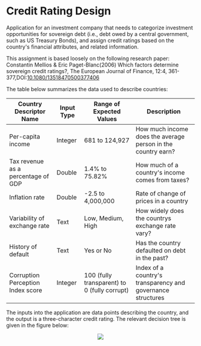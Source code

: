 # Credit Rating Design

Application for an investment company that needs to categorize investment opportunities for sovereign debt (i.e., debt owed by a central government, such as US Treasury Bonds), and assign credit ratings based on the country's financial attributes, and related information.

This assignment is based loosely on the following research paper: Constantin Mellios & Eric Paget-Blanc(2006) Which factors determine sovereign credit ratings?, The European Journal of Finance, 12:4, 361-377,DOI:[10.1080/13518470500377406](https://doi.org/10.1080/13518470500377406)

The table below summarizes the data used to describe countries:

| Country Descriptor Name | Input Type | Range of Expected Values | Description |
| --- | --- | --- | --- |
| Per-capita income | Integer | 681 to 124,927 | How much income does the average person in the country earn? |
| Tax revenue as a percentage of GDP | Double | 1.4% to 75.82% | How much of a country's income comes from taxes? |
| Inflation rate | Double | -2.5 to 4,000,000 | Rate of change of prices in a country |
| Variability of exchange rate | Text | Low, Medium, High | How widely does the countrys exchange rate vary? |
| History of default | Text | Yes or No | Has the country defaulted on debt in the past? |
| Corruption Perception Index score | Integer | 100 (fully transparent) to 0 (fully corrupt) | Index of a country's transparency and governance structures |

The inputs into the application are data points describing the country, and the output is a three-character credit rating. The relevant decision tree is given in the figure below:

<p align="center">
<img src="https://user-images.githubusercontent.com/114123232/221914121-ed96a107-884f-4fb7-8c4b-d7d2efb7101f.png"/>
<br />
